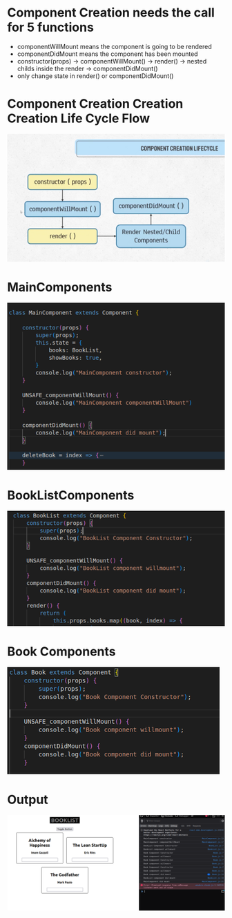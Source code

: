 # Component Creation needs the call for 5 functions

- componentWillMount means the component is going to be rendered
- componentDidMount means the component has been mounted
- constructor(props) -> componentWillMount() -> render() -> nested childs inside the render -> componentDidMount()
- only change state in render() or componentDidMount()
# Component Creation Creation Creation Life Cycle Flow
![component creation life cycle pic](src/img/componentCreationLifeCycle.png)
# MainComponents
![mainComponent creation life cycle demonstration](src/img/mainComponent-creation-lifecycle-functions.png)
# BookListComponents
![bookList Component creation life cycle demonstrarion](src/img/BookList-Component-creation-lifecycle-functions.png)
# Book Components
![book component creation life cycle demonstration](src/img/BookComponent-creation-lifecycle-functions.png)
# Output
![lifecycle component creation life cyle output](src/img/creationLifeCycleSteps.png)

